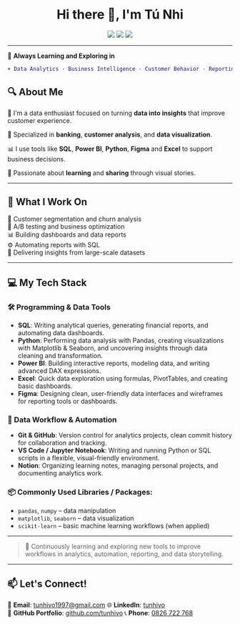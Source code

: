 <h1 align="center">Hi there 👋, I'm Tú Nhi</h1>

<p align="center">
  <a href="mailto:tunhivo1997@gmail.com"><img src="https://img.shields.io/badge/Gmail-D14836?style=for-the-badge&logo=gmail&logoColor=white"/></a>
  <a href="https://www.linkedin.com/in/tunhivo1997/"><img src="https://img.shields.io/badge/LinkedIn-blue?style=for-the-badge&logo=linkedin&logoColor=white"/></a>
  <a href="https://github.com/tunhivo"><img src="https://img.shields.io/badge/Portfolio-121011?style=for-the-badge&logo=github&logoColor=white"/></a>
</p>


---

🌱 **Always Learning and Exploring in**  
```diff
+ Data Analytics · Business Intelligence · Customer Behavior · Reporting · Data Storytelling
```
## 🔍 About Me
💼 I'm a data enthusiast focused on turning **data into insights** that improve customer experience.

🛒 Specialized in **banking**, **customer analysis**, and **data visualization**.

📊 I use tools like **SQL**, **Power BI**, **Python**, **Figma** and **Excel** to support business decisions.

🧠 Passionate about **learning** and **sharing** through visual stories.

---

## 💼 What I Work On
📍 Customer segmentation and churn analysis  
🧪 A/B testing and business optimization  
📊 Building dashboards and data reports  
⚙️ Automating reports with SQL  
🔎 Delivering insights from large-scale datasets

---

## 💻 My Tech Stack

### 🛠️ Programming & Data Tools
- **SQL**: Writing analytical queries, generating financial reports, and automating data dashboards.
- **Python**: Performing data analysis with Pandas, creating visualizations with Matplotlib & Seaborn, and uncovering insights through data cleaning and transformation.
- **Power BI**: Building interactive reports, modeling data, and writing advanced DAX expressions.
- **Excel**: Quick data exploration using formulas, PivotTables, and creating basic dashboards.
- **Figma**: Designing clean, user-friendly data interfaces and wireframes for reporting tools or dashboards.

### 🧰 Data Workflow & Automation
- **Git & GitHub**: Version control for analytics projects, clean commit history for collaboration and tracking.
- **VS Code / Jupyter Notebook**: Writing and running Python or SQL scripts in a flexible, visual-friendly environment.
- **Notion**: Organizing learning notes, managing personal projects, and documenting analytics work.

### 📦 Commonly Used Libraries / Packages:
- `pandas`, `numpy` – data manipulation
- `matplotlib`, `seaborn` – data visualization
- `scikit-learn` – basic machine learning workflows (when applied)

---

> 🌱 Continuously learning and exploring new tools to improve workflows in analytics, automation, reporting, and data storytelling.


---

## 📫 Let's Connect!
💌 **Email**: [tunhivo1997@gmail.com](tunhivo1997@gmail.com)
🌐 **LinkedIn**: [tunhivo](https://www.linkedin.com/in/tunhivo1997/)  
📂 **GitHub Portfolio**: [github.com/tunhivo](https://github.com/tunhivo)
📞 **Phone**: [0826 722 768](tel:0826722768)

